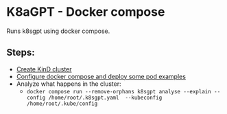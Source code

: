 # K8aGPT - Docker compose

Runs k8sgpt using docker compose.

## Steps:
- [Create KinD cluster](../example-01/clusters-create.sh)
- [Configure docker compose and deploy some pod examples](./configure.sh)
- Analyze what happens in the cluster:
  - `docker compose run --remove-orphans k8sgpt analyse --explain --config /home/root/.k8sgpt.yaml  --kubeconfig /home/root/.kube/config`


